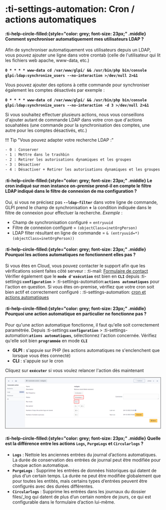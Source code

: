 # :ti-settings-automation: Cron / actions automatiques

#### :ti-help-circle-filled:{style="color: grey; font-size: 23px;" .middle} Comment synchroniser automatiquement mes utilisateurs LDAP ?

Afin de synchroniser automatiquement vos utilisateurs depuis un LDAP, vous pouvez ajouter une ligne dans votre crontab (celle de l'utilisateur qui lit les fichiers web apache, www-data, etc.)

**`0 * * * * www-data cd /var/www/glpi/ && /usr/bin/php bin/console glpi:ldap:synchronize_users --no-interaction >/dev/null 2>&1`**

Vous pouvez ajouter des options à cette commande pour synchroniser également les comptes désactivés par exemple :

**`0 * * * * www-data cd /var/www/glpi/ && /usr/bin/php bin/console glpi:ldap:synchronize_users --no-interaction -d 3 >/dev/null 2>&1`**

Si vous souhaitez effectuer plusieurs actions, nous vous conseillons d'ajouter autant de commande LDAP dans votre cron que d'actions souahatées (une commande pour la synchronisation des comptes, une autre pour les comptes désactivés, etc.)

!!! Tip "Vous pouvez adapter votre recherche LDAP :"

```
- 0 : Conserver
- 1 : Mettre dans le trashbin
- 2 : Retirer les autorisations dynamiques et les groupes
- 3 : Désactiver
- 4 : Désactiver + Retirer les autorisations dynamiques et les groupes
```

#### :ti-help-circle-filled:{style="color: grey; font-size: 23px;" .middle} Le cron indiqué sur mon instance on-premise prend-il en compte le filtre LDAP indiqué dans le filtre de connexion de ma configuration ?

Oui, si vous ne précisez pas **`--ldap-filter`** dans votre ligne de commande, GLPI prend le champ de synchronisation **+** la condition indiquée dans le filtre de connexion pour effectuer la recherche. _Exemple_ :

* Champ de synchronisation configuré = `entryuuid`
* Filtre de connexion configuré = `(objectClass=inetOrgPerson)`
* LDAP filter résultant en ligne de commande = `& (entryuuid=*) (objectClass=inetOrgPerson))`

#### :ti-help-circle-filled:{style="color: grey; font-size: 23px;" .middle} Pourquoi les actions automatiques ne fonctionnent elles pas ?

Si vous êtes en Cloud, vous pouvez contacter le support afin que les vérifications soient faites côté serveur : :ti-mail: [Formulaire de contact](https://support.teclib.com/marketplace/formcreator/front/formdisplay.php?id=100) Vérifier également que le **`mode d'exécution`** est bien en **`CLI`** depuis :ti-settings:**`configuration`** > :ti-settings-automation:**`actions automatiques`** pour l'action en question. Si vous êtes on-premise, vérifiez que votre cron soit bien actif et correctement configuré : :ti-settings-automation: [cron et actions automatiques](https://glpi-user-documentation.readthedocs.io/fr/master/modules/configuration/crontasks.html)

#### :ti-help-circle-filled:{style="color: grey; font-size: 23px;" .middle} Pourquoi une action automatique en particulier ne fonctionne pas ?

Pour qu'une action automatique fonctionne, il faut qu'elle soit correctement paramétrée. Depuis :ti-settings:**`configuration`** > :ti-settings-automation:**`ations automatiques`**, sélectionnez l'action concernée. Vérifiez qu'elle soit bien **`programmée`** en mode **`CLI`**

* **GLPI** : s'appuie sur PHP (les actions automatiques ne s'enclenchent que lorsque vous êtes connecté)
* **CLI** : s'appuie sur le cron

Cliquez sur **`exécuter`** si vous voulez relancer l'action dès maintenant

![Alt text](<.gitbook/assets/cron 1.png>)

#### :ti-help-circle-filled:{style="color: grey; font-size: 23px;" .middle} Quelle est la différence entre les actions **`Logs`**, **`PurgeLogs`** et **`Circularlogs`** ?

* **`Logs`** : Nettoie les anciennes entrées du journal d’actions automatiques. La durée de conservation des entrées de journal peut être modifiée pour chaque action automatique.
* **`PurgeLogs`** : Supprime les entrées de données historiques qui datent de plus d’un certain temps. La durée ne peut être modifiée globalement que pour toutes les entités, mais certains types d’entrées peuvent être configurés avec des durées différentes.
* **`Circularlogs`** : Supprime les entrées dans les journaux du dossier files/\_log qui datent de plus d’un certain nombre de jours, ce qui est configurable dans le formulaire d’action lui-même.
